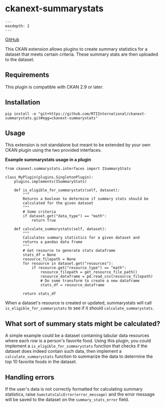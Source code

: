 [ckanext-summarystats documentation master file]: <> (This is a comment, it will not be included)

# ckanext-summarystats


```{toctree}
---
maxdepth: 2
---

```

[GitHub](https://github.com/RTIInternational/ckanext-summarystats)

This CKAN extension allows plugins to create summary statistics for a dataset that meets certain criteria. These summary stats are then uploaded to the dataset.

## Requirements

This plugin is compatible with CKAN 2.9 or later.

## Installation

```
pip install -e "git+https://github.com/RTIInternational/ckanext-summarystats.git#egg=ckanext-summarystats"
```

## Usage

This extension is not standalone but meant to be extended by your own CKAN plugin using the two provided interfaces.


**Example summarystats usage in a plugin**

```
from ckanext.summarystats.interfaces import ISummaryStats

class MyPlugin(plugins.SingletonPlugin):
    plugins.implements(ISummaryStats)

    def is_eligible_for_summarystats(self, dataset):
        """
        Returns a boolean to determine if summary stats should be
        calculated for the given dataset
        """
        # Some criteria
        if dataset.get("data_type") == "math":
            return True

    def calculate_summarystats(self, dataset):
        """
        Calculates summary statistics for a given dataset and
        returns a pandas data frame
        """
        # Get resource to generate stats dataframe
        stats_df = None
        resource_filepath = None
        for resource in dataset.get("resources"):
            if resource.get("resource_type") == "math":
                resource_filepath = get_resource_file_path()
                resource_dataframe = pd.read_csv(resource_filepath)
                # Do some transform to create a new dataframe
                stats_df = resource_dataframe

        return stats_df
```

When a dataset's resource is created or updated, summarystats will call `is_eligible_for_summarystats` to see if it should `calculate_summarystats`.

## What sort of summary stats might be calculated?

A simple example could be a dataset containing tabular data resources where each row is a person's favorite food. Using this plugin, you could implement a `is_eligible_for_summarystats` function that checks if the dataset does indeed contain such data, then implement a `calculate_summarystats` function to summarize the data to determine the top 10 favorite foods in the dataset.

## Handling errors

If the user's data is not correctly formatted for calculating summary statistics, raise `SumstatsCalcError(error_message)` and the error message will be saved to the dataset on the `summary_stats_error` field.
